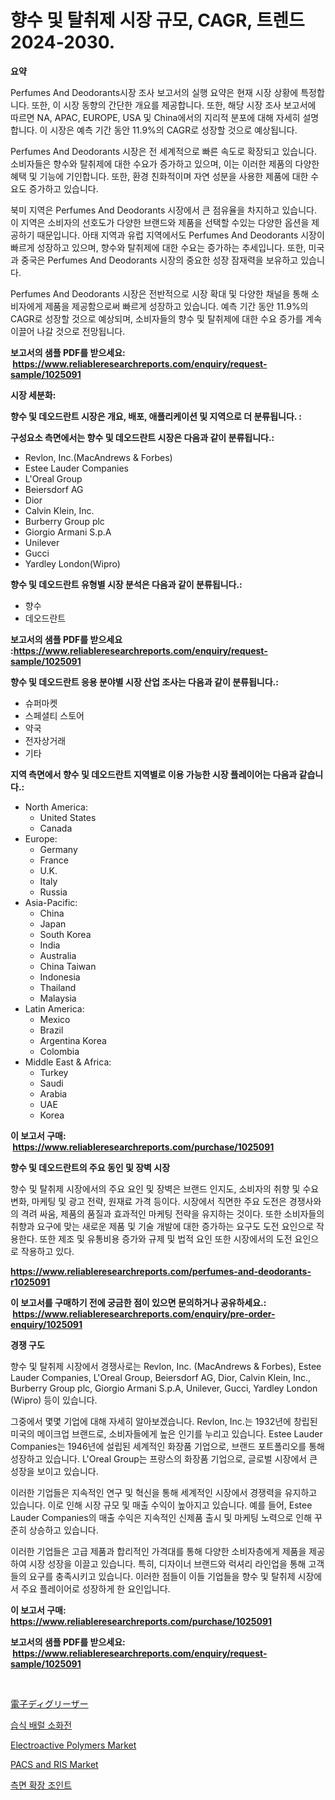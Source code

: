 <p><h1>향수 및 탈취제 시장 규모, CAGR, 트렌드 2024-2030.</h1></p><p><strong>요약</strong></p>
<p><p>Perfumes And Deodorants시장 조사 보고서의 실행 요약은 현재 시장 상황에 특정합니다. 또한, 이 시장 동향의 간단한 개요를 제공합니다. 또한, 해당 시장 조사 보고서에 따르면 NA, APAC, EUROPE, USA 및 China에서의 지리적 분포에 대해 자세히 설명합니다. 이 시장은 예측 기간 동안 11.9%의 CAGR로 성장할 것으로 예상됩니다.</p><p>Perfumes And Deodorants 시장은 전 세계적으로 빠른 속도로 확장되고 있습니다. 소비자들은 향수와 탈취제에 대한 수요가 증가하고 있으며, 이는 이러한 제품의 다양한 혜택 및 기능에 기인합니다. 또한, 환경 친화적이며 자연 성분을 사용한 제품에 대한 수요도 증가하고 있습니다.</p><p>북미 지역은 Perfumes And Deodorants 시장에서 큰 점유율을 차지하고 있습니다. 이 지역은 소비자의 선호도가 다양한 브랜드와 제품을 선택할 수있는 다양한 옵션을 제공하기 때문입니다. 아태 지역과 유럽 지역에서도 Perfumes And Deodorants 시장이 빠르게 성장하고 있으며, 향수와 탈취제에 대한 수요는 증가하는 추세입니다. 또한, 미국과 중국은 Perfumes And Deodorants 시장의 중요한 성장 잠재력을 보유하고 있습니다.</p><p>Perfumes And Deodorants 시장은 전반적으로 시장 확대 및 다양한 채널을 통해 소비자에게 제품을 제공함으로써 빠르게 성장하고 있습니다. 예측 기간 동안 11.9%의 CAGR로 성장할 것으로 예상되며, 소비자들의 향수 및 탈취제에 대한 수요 증가를 계속 이끌어 나갈 것으로 전망됩니다.</p></p>
<p><strong>보고서의 샘플 PDF를 받으세요: &nbsp;<a href="https://www.reliableresearchreports.com/enquiry/request-sample/1025091">https://www.reliableresearchreports.com/enquiry/request-sample/1025091</a></strong></p>
<p><strong>시장 세분화:</strong></p>
<p><strong> 향수 및 데오드란트 시장은 개요, 배포, 애플리케이션 및 지역으로 더 분류됩니다. :</strong></p>
<p><strong>구성요소 측면에서는 향수 및 데오드란트 시장은 다음과 같이 분류됩니다.:</strong></p>
<p><ul><li>Revlon, Inc.(MacAndrews & Forbes)</li><li>Estee Lauder Companies</li><li>L'Oreal Group</li><li>Beiersdorf AG</li><li>Dior</li><li>Calvin Klein, Inc.</li><li>Burberry Group plc</li><li>Giorgio Armani S.p.A</li><li>Unilever</li><li>Gucci</li><li>Yardley London(Wipro)</li></ul></p>
<p><strong> 향수 및 데오드란트 유형별 시장 분석은 다음과 같이 분류됩니다.:</strong></p>
<p><ul><li>향수</li><li>데오드란트</li></ul></p>
<p><strong>보고서의 샘플 PDF를 받으세요 :<a href="https://www.reliableresearchreports.com/enquiry/request-sample/1025091">https://www.reliableresearchreports.com/enquiry/request-sample/1025091</a></strong></p>
<p><strong> 향수 및 데오드란트 응용 분야별 시장 산업 조사는 다음과 같이 분류됩니다.:</strong></p>
<p><ul><li>슈퍼마켓</li><li>스페셜티 스토어</li><li>약국</li><li>전자상거래</li><li>기타</li></ul></p>
<p><strong>지역 측면에서 향수 및 데오드란트 지역별로 이용 가능한 시장 플레이어는 다음과 같습니다.:</strong></p>
<p><ul>
    <li>
        North America:
        <ul>
            <li>United States</li>
            <li>Canada</li>
        </ul>
    </li>
    <li>
        Europe:
        <ul>
            <li>Germany</li>
            <li>France</li>
            <li>U.K.</li>
            <li>Italy</li>
            <li>Russia</li>
        </ul>
    </li>
    <li>
        Asia-Pacific:
        <ul>
            <li>China</li>
            <li>Japan</li>
            <li>South Korea</li>
            <li>India</li>
            <li>Australia</li>
            <li>China Taiwan</li>
            <li>Indonesia</li>
            <li>Thailand</li>
            <li>Malaysia</li>
        </ul>
    </li>
    <li>
        Latin America:
        <ul>
            <li>Mexico</li>
            <li>Brazil</li>
            <li>Argentina Korea</li>
            <li>Colombia</li>
        </ul>
    </li>
    <li>
        Middle East & Africa:
        <ul>
            <li>Turkey</li>
            <li>Saudi</li>
            <li>Arabia</li>
            <li>UAE</li>
            <li>Korea</li>
        </ul>
    </li>
    </ul></p>
<p><strong>이 보고서 구매: &nbsp;<a href="https://www.reliableresearchreports.com/purchase/1025091">https://www.reliableresearchreports.com/purchase/1025091</a></strong></p>
<p><strong>향수 및 데오드란트의 주요 동인 및 장벽 시장</strong></p>
<p><p>향수 및 탈취제 시장에서의 주요 요인 및 장벽은 브랜드 인지도, 소비자의 취향 및 수요 변화, 마케팅 및 광고 전략, 원재료 가격 등이다. 시장에서 직면한 주요 도전은 경쟁사와의 격려 싸움, 제품의 품질과 효과적인 마케팅 전략을 유지하는 것이다. 또한 소비자들의 취향과 요구에 맞는 새로운 제품 및 기술 개발에 대한 증가하는 요구도 도전 요인으로 작용한다. 또한 제조 및 유통비용 증가와 규제 및 법적 요인 또한 시장에서의 도전 요인으로 작용하고 있다.</p></p>
<p><strong><a href="https://www.reliableresearchreports.com/perfumes-and-deodorants-r1025091">https://www.reliableresearchreports.com/perfumes-and-deodorants-r1025091</a></strong></p>
<p><strong>이 보고서를 구매하기 전에 궁금한 점이 있으면 문의하거나 공유하세요.: &nbsp;<a href="https://www.reliableresearchreports.com/enquiry/pre-order-enquiry/1025091">https://www.reliableresearchreports.com/enquiry/pre-order-enquiry/1025091</a></strong></p>
<p><strong>경쟁 구도</strong></p>
<p><p>향수 및 탈취제 시장에서 경쟁사로는 Revlon, Inc. (MacAndrews & Forbes), Estee Lauder Companies, L'Oreal Group, Beiersdorf AG, Dior, Calvin Klein, Inc., Burberry Group plc, Giorgio Armani S.p.A, Unilever, Gucci, Yardley London (Wipro) 등이 있습니다.</p><p>그중에서 몇몇 기업에 대해 자세히 알아보겠습니다. Revlon, Inc.는 1932년에 창립된 미국의 메이크업 브랜드로, 소비자들에게 높은 인기를 누리고 있습니다. Estee Lauder Companies는 1946년에 설립된 세계적인 화장품 기업으로, 브랜드 포트폴리오를 통해 성장하고 있습니다. L'Oreal Group는 프랑스의 화장품 기업으로, 글로벌 시장에서 큰 성장을 보이고 있습니다.</p><p>이러한 기업들은 지속적인 연구 및 혁신을 통해 세계적인 시장에서 경쟁력을 유지하고 있습니다. 이로 인해 시장 규모 및 매출 수익이 높아지고 있습니다. 예를 들어, Estee Lauder Companies의 매출 수익은 지속적인 신제품 출시 및 마케팅 노력으로 인해 꾸준히 상승하고 있습니다.</p><p>이러한 기업들은 고급 제품과 합리적인 가격대를 통해 다양한 소비자층에게 제품을 제공하여 시장 성장을 이끌고 있습니다. 특히, 디자이너 브랜드와 럭셔리 라인업을 통해 고객들의 요구를 충족시키고 있습니다. 이러한 점들이 이들 기업들을 향수 및 탈취제 시장에서 주요 플레이어로 성장하게 한 요인입니다.</p></p>
<p><strong>이 보고서 구매: &nbsp; <a href="https://www.reliableresearchreports.com/purchase/1025091">https://www.reliableresearchreports.com/purchase/1025091</a></strong></p>
<p><strong>보고서의 샘플 PDF를 받으세요: &nbsp;<a href="https://www.reliableresearchreports.com/enquiry/request-sample/1025091">https://www.reliableresearchreports.com/enquiry/request-sample/1025091</a></strong><strong></strong></p>
<p>&nbsp;</p>
<p><p><a href="https://medium.com/@kelsitorphy644/%E9%9B%BB%E5%AD%90%E3%83%87%E3%82%A3%E3%82%B0%E3%83%AA%E3%83%BC%E3%82%B5%E3%83%BC%E5%B8%82%E5%A0%B4%E3%81%AE%E6%8C%87%E6%A8%99%E3%82%92%E8%A7%A3%E8%AA%AD%E3%81%99%E3%82%8B-%E5%B8%82%E5%A0%B4%E3%82%B7%E3%82%A7%E3%82%A2-%E3%83%88%E3%83%AC%E3%83%B3%E3%83%89-%E6%88%90%E9%95%B7%E3%83%91%E3%82%BF%E3%83%BC%E3%83%B3-92035fa81e1e">電子ディグリーザー</a></p><p><a href="https://medium.com/@bustersipes981/%EC%A0%96%EC%9D%80-%EB%B0%B0%EB%9F%B4-%EC%86%8C%ED%99%94%EC%A0%84-%EC%8B%9C%EC%9E%A5-%EA%B7%9C%EB%AA%A8-cagr-%ED%8A%B8%EB%A0%8C%EB%93%9C-2024-2030-d93fec1ed086">습식 배럴 소화전</a></p><p><a href="https://issuu.com/reportprime-2/docs/electroactive-polymers-market-size-2030.pptx">Electroactive Polymers Market</a></p><p><a href="https://github.com/johnbach50/Market-Research-Report-List-2/blob/main/pacs-and-ris-market.md">PACS and RIS Market</a></p><p><a href="https://medium.com/@hettiestehr/%EC%B8%A1%EB%A9%B4-%ED%8C%BD%EC%B0%BD-%EC%A0%91%ED%95%A9-%EB%B6%80-%EC%8B%9C%EC%9E%A5-%EA%B2%BD%EC%9F%81-%EB%B6%84%EC%84%9D-%EC%8B%9C%EC%9E%A5-%EB%8F%99%ED%96%A5-%EB%B0%8F-2031%EB%85%84%EA%B9%8C%EC%A7%80%EC%9D%98-%EC%98%88%EC%B8%A1-bf9248cc3d70">측면 확장 조인트</a></p></p>